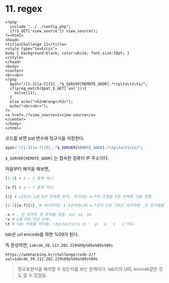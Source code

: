 # 11. regex

```php+HTML
<?php
  include "../../config.php";
  if($_GET['view_source']) view_source();
?><html>
<head>
<title>Challenge 11</title>
<style type="text/css">
body { background:black; color:white; font-size:10pt; }
</style>
</head>
<body>
<center>
<br><br>
<?php
  $pat="/[1-3][a-f]{5}_.*$_SERVER[REMOTE_ADDR].*\tp\ta\ts\ts/";
  if(preg_match($pat,$_GET['val'])){
    solve(11);
  }
  else echo("<h2>Wrong</h2>");
  echo("<br><br>");
?>
<a href=./?view_source=1>view-source</a>
</center>
</body>
</html>
```

코드를 보면 pat 변수에 정규식을 저장한다. 

```php
$pat="/[1-3][a-f]{5}_.*$_SERVER[REMOTE_ADDR].*\tp\ta\ts\ts/";
```

`$_SERVER[REMOTE_ADDR]` 는 접속한 컴퓨터 IP 주소이다. 

처음부터 해석을 해보면, 

```php
[1-3] # 1 ~ 3 중에 하나
```

```php
[a-f] # a ~ f 중에 하나
```

```php
{5} # x{5}는 x를 5번 반복한 문자, 여기서는 a-f의 조합을 5번 반복한 것을 뜻함
```

```php
[1-3][a-f]{5}_ # 여기까지는 1-3숫자하나와 a-f문자 5개 그리고 마지막에 _인 문자열을 의미함. ex) 1abcde_
```

```php
.x # . 은 임의의 한 문자를 뜻함. ex) ax, bx 
*x # x를 0번 이상 반복.
\t # tab 부분을 의미함. \tp\ta\ts\ts 는 '	p	a	s	s'이다. 
```

tab은 url encode를 하면 %09가 된다. 

즉 완성하면, `1abcde_39.112.202.229%09p%09a%09s%09s`

```
https://webhacking.kr/challenge/code-2/?val=1abcde_39.112.202.229%09p%09a%09s%09s
```

> 정규표현식을 해석할 수 있는지를 보는 문제이다. 
> tab키의 URL encode같은 것도 알 수 있었음.